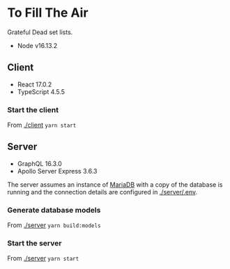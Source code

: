 # To Fill The Air

Grateful Dead set lists.

- Node v16.13.2

## Client

- React 17.0.2
- TypeScript 4.5.5

### Start the client

From [./client]() `yarn start`

## Server

- GraphQL 16.3.0
- Apollo Server Express 3.6.3

The server assumes an instance of [MariaDB](https://mariadb.org/) with a copy of the database is running and the connection details are configured in [./server/.env]().

### Generate database models

From [./server]() `yarn build:models`

### Start the server

From [./server]() `yarn start`
